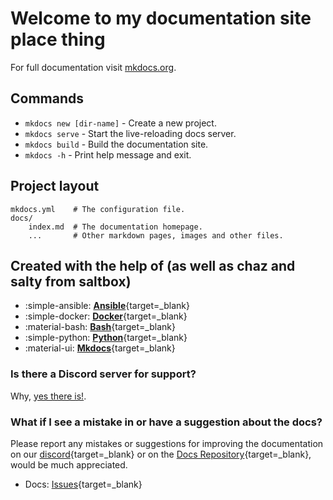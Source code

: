 # Welcome to my documentation site place thing

For full documentation visit [mkdocs.org](https://squidfunk.github.io/mkdocs-material/).

## Commands

* `mkdocs new [dir-name]` - Create a new project.
* `mkdocs serve` - Start the live-reloading docs server.
* `mkdocs build` - Build the documentation site.
* `mkdocs -h` - Print help message and exit.

## Project layout

    mkdocs.yml    # The configuration file.
    docs/
        index.md  # The documentation homepage.
        ...       # Other markdown pages, images and other files.

## Created with the help of (as well as chaz and salty from saltbox)

<div style="max-width: 800px" class="grid cards" markdown>

* :simple-ansible: [__Ansible__](https://www.ansible.com/){target=_blank}
* :simple-docker: [__Docker__](https://www.docker.com/){target=_blank}
* :material-bash: [__Bash__](https://www.gnu.org/software/bash/){target=_blank}
* :simple-python: [__Python__](https://www.python.org/){target=_blank}
* :material-ui: [__Mkdocs__](https://squidfunk.github.io/mkdocs-material/){target=_blank}

</div>

### Is there a Discord server for support?

Why, [yes there is!](https://discord.gg/RKWgjDqkhR).

### What if I see a mistake in or have a suggestion about the docs?

Please report any mistakes or suggestions for improving the documentation on our [discord](https://discord.gg/RKWgjDqkhR){target=_blank} or on the [Docs Repository](https://github.com/raneydazed/mkdocs-material){target=_blank}, would be much appreciated.

* Docs: [Issues](https://github.com/raneydazed/mkdocs-material/issues){target=_blank}
